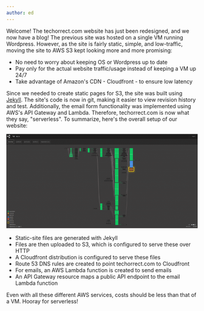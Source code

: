```yaml
---
author: ed
---
```

Welcome!  The techorrect.com website has just been redesigned, and we now have a blog!  The previous site was hosted on a single VM running Wordpress.  However, as the site is fairly static, simple, and low-traffic, moving the site to AWS S3 kept looking more and more promising:

* No need to worry about keeping OS or Wordpress up to date
* Pay only for the actual website traffic/usage instead of keeping a VM up 24/7
* Take advantage of Amazon's CDN - Cloudfront - to ensure low latency

Since we needed to create static pages for S3, the site was built using [Jekyll](https://jekyllrb.com).  The site's code is now in git, making it easier to view revision history and test.  Additionally, the email form functionality was implemented using AWS's API Gateway and Lambda.  Therefore, techorrect.com is now what they say, "serverless".  To summarize, here's the overall setup of our website:

![concourse-pipeline-description](/assets/images/concourse-main-pipeline.png)

* Static-site files are generated with Jekyll
* Files are then uploaded to S3, which is configured to serve these over HTTP
* A Cloudfront distribution is configured to serve these files
* Route 53 DNS rules are created to point techorrect.com to Cloudfront
* For emails, an AWS Lambda function is created to send emails
* An API Gateway resource maps a public API endpoint to the email Lambda function

Even with all these different AWS services, costs should be less than that of a VM.  Hooray for serverless!
